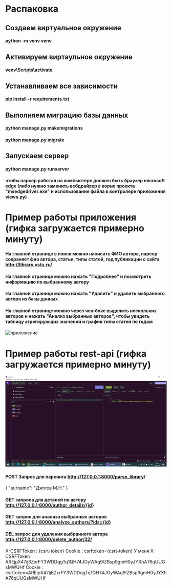 # Распаковка

## Создаем виртуальное окружение
#### python -m venv venv

## Активируем виртаульное окружение
#### venv\Scripts\activate

## Устанавливаем все зависимости
#### pip install -r requirements.txt

## Выполняем миграцию базы данных  
#### python manage.py makemigrations
#### python manage.py migrate

## Запускаем сервер
#### python manage.py runserver

#### чтобы парсер работал на компьютере должен быть браузер microsoft edge (либо нужно заменить вебдрайвер в корне проекта "msedgedriver.exe" и использование файла в контролере приложения views.py)

# Пример работы приложения (гифка загружается примерно минуту)
 
#### На главной странице в поиск можно написать ФИО автора, парсер сохраняет фио автора, статьи, типы статей, год публикации с сайта http://library.vstu.ru/
#### На главной странице можно нажать "Подробнее" и посмотреть информацию по выбранному автору
#### На главной странице можно нажать "Удалить" и удалить выбранного автора из базы данных
#### На главной странице можно через чек-бокс выделить нескольких авторов и нажать "Анализ выбранных авторов", чтобы увидеть таблицу агрегирующих значений и график типы статей по годам

![приложение](https://github.com/serega854/django-parser-analysis-vstu/blob/main/for_gif_to_github/приложение.gif)





# Пример работы rest-api (гифка загружается примерно минуту)

![рест](https://github.com/serega854/django-parser-analysis-vstu/blob/main/for_gif_to_github/рест.gif)

#### POST Запрос для парсинга http://127.0.0.1:8000/parse_library/
{
    "surname": "Дятлов М.Н."
}

#### GET запроса для деталей по автору http://127.0.0.1:8000/author_details/{id}
#### GET запрос для анализа выбранных авторов http://127.0.0.1:8000/analyze_authors/?ids={id}
#### DEL запрос для удаления выбранного автора http://127.0.0.1:8000/delete_author/32/
X-CSRFToken : {csrt-token}
Cookie : csrftoken={csrt-token}
У меня
X-CSRFToken AREjpX47ij6ZxrFY3WDDqgTq1QH74JOyWAg9lZBsp9gmH0yJYXhA76qUUGsMWUHf
Cookie : csrftoken=AREjpX47ij6ZxrFY3WDDqgTq1QH74JOyWAg9lZBsp9gmH0yJYXhA76qUUGsMWUHf



